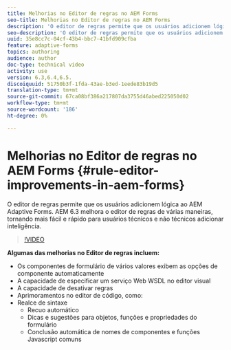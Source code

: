 ```yaml
---
title: Melhorias no Editor de regras no AEM Forms
seo-title: Melhorias no Editor de regras no AEM Forms
description: 'O editor de regras permite que os usuários adicionem lógica ao AEM Adaptive Forms. AEM 6.3 melhora o editor de regras de várias maneiras, tornando mais fácil e rápido para usuários técnicos e não técnicos adicionar inteligência. '
seo-description: 'O editor de regras permite que os usuários adicionem lógica ao AEM Adaptive Forms. AEM 6.3 melhora o editor de regras de várias maneiras, tornando mais fácil e rápido para usuários técnicos e não técnicos adicionar inteligência. '
uuid: 35e8cc7c-04cf-43b4-bbc7-41bfd909cfba
feature: adaptive-forms
topics: authoring
audience: author
doc-type: technical video
activity: use
version: 6.3,6.4,6.5.
discoiquuid: 51750b3f-1fda-43ae-b3ed-1eede83b19d5
translation-type: tm+mt
source-git-commit: 67ca08bf386a217807da3755d46abed225050d02
workflow-type: tm+mt
source-wordcount: '186'
ht-degree: 0%

---
```



# Melhorias no Editor de regras no AEM Forms {#rule-editor-improvements-in-aem-forms}

O editor de regras permite que os usuários adicionem lógica ao AEM Adaptive Forms. AEM 6.3 melhora o editor de regras de várias maneiras, tornando mais fácil e rápido para usuários técnicos e não técnicos adicionar inteligência.

>[!VIDEO](https://video.tv.adobe.com/v/19653?quality=9&learn=on)

**Algumas das melhorias no Editor de regras incluem:**

* Os componentes de formulário de vários valores exibem as opções de componente automaticamente
* A capacidade de especificar um serviço Web WSDL no editor visual
* A capacidade de desativar regras
* Aprimoramentos no editor de código, como:
* Realce de sintaxe
   * Recuo automático
   * Dicas e sugestões para objetos, funções e propriedades do formulário
   * Conclusão automática de nomes de componentes e funções Javascript comuns
